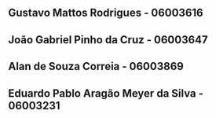 ## Gustavo Mattos Rodrigues - 06003616 
## João Gabriel Pinho da Cruz - 06003647
## Alan de Souza Correia - 06003869
## Eduardo Pablo Aragão Meyer da Silva - 06003231
